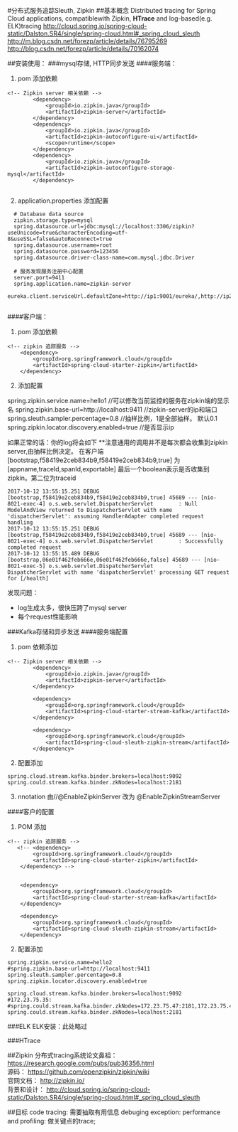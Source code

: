 #分布式服务追踪Sleuth, Zipkin
##基本概念
Distributed tracing for Spring Cloud applications, compatiblewith Zipkin, **HTrace** and log-based(e.g. ELK)tracing
http://cloud.spring.io/spring-cloud-static/Dalston.SR4/single/spring-cloud.html#_spring_cloud_sleuth
http://m.blog.csdn.net/forezp/article/details/76795269
http://blog.csdn.net/forezp/article/details/70162074

##安装使用：
###mysql存储, HTTP同步发送
####服务端：
1. pom 添加依赖
```
<!-- Zipkin server 相关依赖 -->
        <dependency>
            <groupId>io.zipkin.java</groupId>
            <artifactId>zipkin-server</artifactId>
        </dependency>
        <dependency>
            <groupId>io.zipkin.java</groupId>
            <artifactId>zipkin-autoconfigure-ui</artifactId>
            <scope>runtime</scope>
        </dependency>
        <dependency>
            <groupId>io.zipkin.java</groupId>
            <artifactId>zipkin-autoconfigure-storage-mysql</artifactId>
        </dependency>
          
```         
2. application.properties 添加配置  

 ```
   # Database data source
   zipkin.storage.type=mysql
   spring.datasource.url=jdbc:mysql://localhost:3306/zipkin?useUnicode=true&characterEncoding=utf-8&useSSL=false&autoReconnect=true
   spring.datasource.username=root
   spring.datasource.password=123456
   spring.datasource.driver-class-name=com.mysql.jdbc.Driver
   
   # 服务发现服务注册中心配置
   server.port=9411
   spring.application.name=zipkin-server
   eureka.client.serviceUrl.defaultZone=http://ip1:9001/eureka/,http://ip2:9001/eureka/   
   
```     

####客户端：
1. pom 添加依赖
```
<!-- zipkin 追踪服务 -->
    <dependency>
        <groupId>org.springframework.cloud</groupId>
        <artifactId>spring-cloud-starter-zipkin</artifactId>
    </dependency>
```   
2. 添加配置

spring.zipkin.service.name=hello1 //可以修改当前监控的服务在zipkin端的显示名
spring.zipkin.base-url=http://localhost:9411 //zipkin-server的ip和端口
spring.sleuth.sampler.percentage=0.8 //抽样比例，1是全部抽样。 默认0.1
spring.zipkin.locator.discovery.enabled=true //是否显示ip

如果正常的话：你的log将会如下
**注意通用的调用并不是每次都会收集到zipkin server,由抽样比例决定。 
在客户端[bootstrap,f58419e2ceb834b9,f58419e2ceb834b9,true] 为[appname,traceId,spanId,exportable]
 最后一个boolean表示是否收集到zipkin。第二位为traceid
```
2017-10-12 13:55:15.251 DEBUG [bootstrap,f58419e2ceb834b9,f58419e2ceb834b9,true] 45689 --- [nio-8021-exec-4] o.s.web.servlet.DispatcherServlet        : Null ModelAndView returned to DispatcherServlet with name 'dispatcherServlet': assuming HandlerAdapter completed request handling
2017-10-12 13:55:15.251 DEBUG [bootstrap,f58419e2ceb834b9,f58419e2ceb834b9,true] 45689 --- [nio-8021-exec-4] o.s.web.servlet.DispatcherServlet        : Successfully completed request
2017-10-12 13:55:15.489 DEBUG [bootstrap,06e01f462feb666e,06e01f462feb666e,false] 45689 --- [nio-8021-exec-5] o.s.web.servlet.DispatcherServlet        : DispatcherServlet with name 'dispatcherServlet' processing GET request for [/health]
```
发现问题：
* log生成太多，很快压跨了mysql server
* 每个request性能影响


###Kafka存储和异步发送
####服务端配置
1. pom 依赖添加  

```
<!-- Zipkin server 相关依赖 -->
        <dependency>
            <groupId>io.zipkin.java</groupId>
            <artifactId>zipkin-server</artifactId>
        </dependency>

        <dependency>
            <groupId>org.springframework.cloud</groupId>
            <artifactId>spring-cloud-starter-stream-kafka</artifactId>
        </dependency>

        <dependency>
            <groupId>org.springframework.cloud</groupId>
            <artifactId>spring-cloud-sleuth-zipkin-stream</artifactId>
        </dependency>
```

2. 配置添加

```
spring.cloud.stream.kafka.binder.brokers=localhost:9092
spring.could.stream.kafka.binder.zkNodes=localhost:2181
```

3. nnotation
   由//@EnableZipkinServer 改为 @EnableZipkinStreamServer

####客户的配置
1. POM 添加
```
<!-- zipkin 追踪服务 -->
   <!-- <dependency>
        <groupId>org.springframework.cloud</groupId>
        <artifactId>spring-cloud-starter-zipkin</artifactId>
    </dependency> -->


    <dependency>
        <groupId>org.springframework.cloud</groupId>
        <artifactId>spring-cloud-starter-stream-kafka</artifactId>
    </dependency>

    <dependency>
        <groupId>org.springframework.cloud</groupId>
        <artifactId>spring-cloud-sleuth-zipkin-stream</artifactId>
    </dependency>
```

2. 配置添加
```
spring.zipkin.service.name=hello2
#spring.zipkin.base-url=http://localhost:9411
spring.sleuth.sampler.percentage=0.8
spring.zipkin.locator.discovery.enabled=true

spring.cloud.stream.kafka.binder.brokers=localhost:9092
#172.23.75.35:
#spring.could.stream.kafka.binder.zkNodes=172.23.75.47:2181,172.23.75.48:2181,172.23.75.49:2181
spring.could.stream.kafka.binder.zkNodes=localhost:2181
```

###ELK
ELK安装：此处略过



###HTrace


##Zipkin
分布式tracing系统论文鼻祖：https://research.google.com/pubs/pub36356.html  
源码： https://github.com/openzipkin/zipkin/wiki  
官网文档： http://zipkin.io/  
背景和设计：
http://cloud.spring.io/spring-cloud-static/Dalston.SR4/single/spring-cloud.html#_spring_cloud_sleuth  




##目标
code tracing: 需要抽取有用信息
debuging exception:
performance and profiling:
做关键点的trace;

